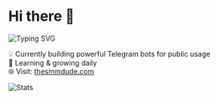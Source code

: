 # Hi there 👋

![Typing SVG](https://readme-typing-svg.demolab.com?font=Fira+Code&pause=1000&center=true&vCenter=true&width=435&lines=Hi%2C+I'm+Ragnar!;I+build+AI+%26+Telegram+bots.;Open+source+fan+%E2%9D%A4%EF%B8%8F)

💡 Currently building powerful Telegram bots for public usage  
🔧 Learning & growing daily  
🌐 Visit: [thesmmdude.com](https://thesmmdude.com)

![Stats](https://github-readme-stats.vercel.app/api?username=ragnarlothbrok&show_icons=true)
